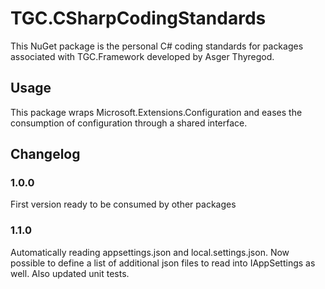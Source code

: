# TGC.CSharpCodingStandards

This NuGet package is the personal C# coding standards for packages associated with TGC.Framework developed by Asger Thyregod.

## Usage

This package wraps Microsoft.Extensions.Configuration and eases the consumption of configuration through a shared interface.

## Changelog

### 1.0.0
First version ready to be consumed by other packages

### 1.1.0
Automatically reading appsettings.json and local.settings.json. Now possible to define a list of additional json files to read into IAppSettings as well. Also updated unit tests.